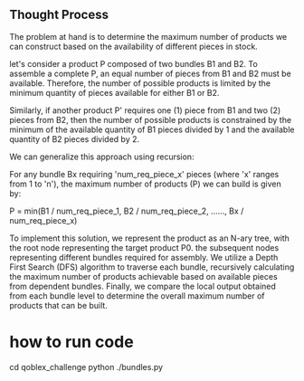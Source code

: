 ## Thought Process

The problem at hand is to determine the maximum number of products we can construct based on the availability of different pieces in stock.

let's consider a product P composed of two bundles B1 and B2.
To assemble a complete P, an equal number of pieces from B1 and B2 must be available.
Therefore, the number of possible products is limited by the minimum quantity of pieces available for either B1 or B2.

Similarly, if another product P' requires one (1) piece from B1 and two (2) pieces from B2, then the number of possible products is constrained by the minimum of the available quantity of B1 pieces divided by 1 and the available quantity of B2 pieces divided by 2.

We can generalize this approach using recursion:

For any bundle Bx requiring 'num_req_piece_x' pieces (where 'x' ranges from 1 to 'n'), the maximum number of products (P) we can build is given by:

P = min(B1 / num_req_piece_1, B2 / num_req_piece_2, ......, Bx / num_req_piece_x)

To implement this solution, we represent the product as an N-ary tree, with the root node representing the target product P0.
the subsequent nodes representing different bundles required for assembly. We utilize a Depth First Search (DFS) algorithm to traverse each bundle, recursively calculating the maximum number of products achievable based on available pieces from dependent bundles. Finally, we compare the local output obtained from each bundle level to determine the overall maximum number of products that can be built.

# how to run code

cd qoblex_challenge
python ./bundles.py

